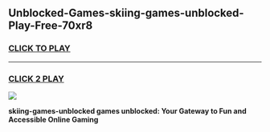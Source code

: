 
## Unblocked-Games-skiing-games-unblocked-Play-Free-70xr8
<h3>
<a href="https://premium76.site?title=skiing-games-unblocked&ref=18A1">CLICK TO PLAY</a></h3>
<hr>

<h3>
<a href="https://premium76.site?title=skiing-games-unblocked&ref=18A1">CLICK 2 PLAY</a>
  
</h3>

<a href="https://premium76.site?title=skiing-games-unblocked&ref=18A1"><img src="https://clearcache.store/games.png"></a>


**skiing-games-unblocked games unblocked: Your Gateway to Fun and Accessible Online Gaming**
